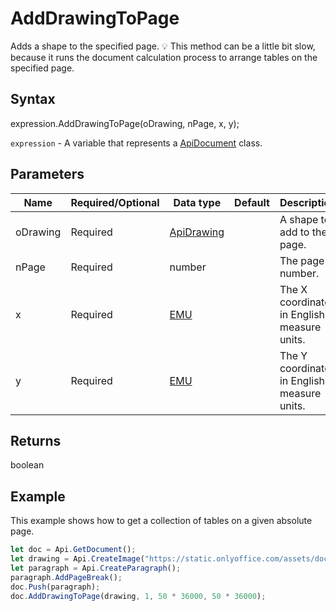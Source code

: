 # AddDrawingToPage

Adds a shape to the specified page.
💡 This method can be a little bit slow, because it runs the document calculation
process to arrange tables on the specified page.

## Syntax

expression.AddDrawingToPage(oDrawing, nPage, x, y);

`expression` - A variable that represents a [ApiDocument](../ApiDocument.md) class.

## Parameters

| **Name** | **Required/Optional** | **Data type** | **Default** | **Description** |
| ------------- | ------------- | ------------- | ------------- | ------------- |
| oDrawing | Required | [ApiDrawing](../../ApiDrawing/ApiDrawing.md) |  | A shape to add to the page. |
| nPage | Required | number |  | The page number. |
| x | Required | [EMU](../../Enumeration/EMU.md) |  | The X coordinate in English measure units. |
| y | Required | [EMU](../../Enumeration/EMU.md) |  | The Y coordinate in English measure units. |

## Returns

boolean

## Example

This example shows how to get a collection of tables on a given absolute page.

```javascript
let doc = Api.GetDocument();
let drawing = Api.CreateImage("https://static.onlyoffice.com/assets/docs/samples/img/onlyoffice_logo.png", 60 * 36000, 35 * 36000);
let paragraph = Api.CreateParagraph();
paragraph.AddPageBreak();
doc.Push(paragraph);
doc.AddDrawingToPage(drawing, 1, 50 * 36000, 50 * 36000);
```
